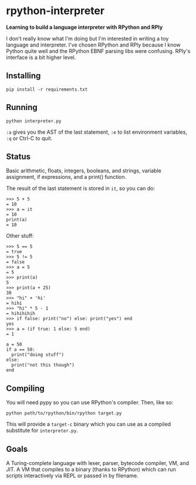 # rpython-interpreter
**Learning to build a language interpreter with RPython and RPly**

I don't really know what I'm doing but I'm interested in writing a toy language and interpreter. 
I've chosen RPython and RPly because I know Python quite well and the RPython EBNF parsing libs were confusing. 
RPly's interface is a bit higher level.

## Installing

`pip install -r requirements.txt`

## Running

`python interpreter.py`

`:a` gives you the AST of the last statement, `:e` to list environment variables, `:q` or Ctrl-C to quit.

## Status

Basic arithmetic, floats, integers, booleans, and strings, variable assignment, if expressions, and a print() function.

The result of the last statement is stored in `it`, so you can do: 

```
>>> 5 + 5
= 10
>>> a = it
= 10
print(a)
= 10
```

Other stuff:

```
>>> 5 == 5
= true
>>> 5 != 5
= false
>>> a = 5
= 5
>>> print(a)
5
>>> print(a + 25)
30
>>> "hi" + 'hi'
= hihi
>>> "hi" * 5 - 1
= hihihihih
>>> if false: print("no") else: print("yes") end
yes
>>> a = (if true: 1 else: 5 end)
= 1
```

```
a = 50
if a == 50:
  print("doing stuff")
else:
  print("not this though")
end
```

## Compiling

You will need pypy so you can use RPython's compiler. Then, like so:

`python path/to/rpython/bin/rpython target.py`

This will provide a `target-c` binary which you can use as a compiled substitute for `interpreter.py`.

## Goals

A Turing-complete language with lexer, parser, bytecode compiler, VM, and JIT. 
A VM that compiles to a binary (thanks to RPython) which can run scripts interactively via REPL or passed in by filename.

